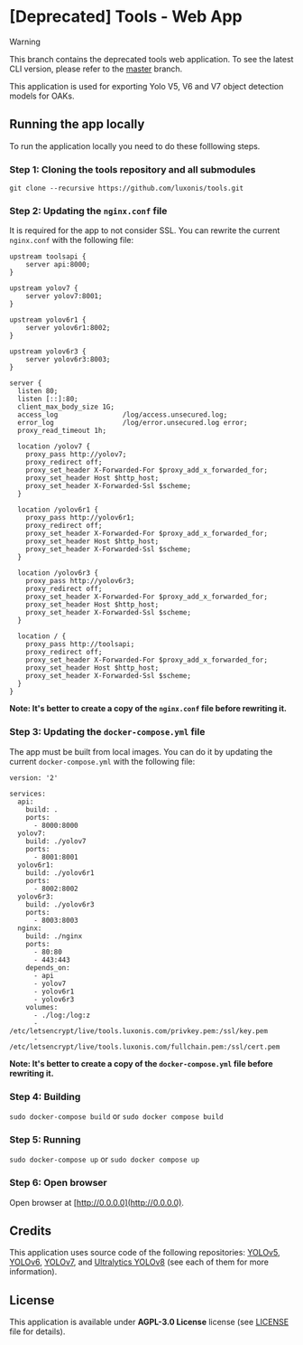# [Deprecated] Tools - Web App

> [!WARNING]  
> This branch contains the deprecated tools web application. To see the latest CLI version, please refer to the [master](https://github.com/luxonis/tools/tree/main) branch.

This application is used for exporting Yolo V5, V6 and V7 object detection models for OAKs.

## Running the app locally
To run the application locally you need to do these folllowing steps.
### Step 1: Cloning the tools repository and all submodules
```
git clone --recursive https://github.com/luxonis/tools.git
```

### Step 2: Updating the `nginx.conf` file
It is required for the app to not consider SSL. You can rewrite the current `nginx.conf` with the following file: 
```
upstream toolsapi {
    server api:8000;
}

upstream yolov7 {
    server yolov7:8001;
}

upstream yolov6r1 {
    server yolov6r1:8002;
}

upstream yolov6r3 {
    server yolov6r3:8003;
}

server {
  listen 80;
  listen [::]:80;
  client_max_body_size 1G;
  access_log                /log/access.unsecured.log;
  error_log                 /log/error.unsecured.log error;
  proxy_read_timeout 1h;

  location /yolov7 {
    proxy_pass http://yolov7;
    proxy_redirect off;
    proxy_set_header X-Forwarded-For $proxy_add_x_forwarded_for;
    proxy_set_header Host $http_host;
    proxy_set_header X-Forwarded-Ssl $scheme; 
  }

  location /yolov6r1 {
    proxy_pass http://yolov6r1;
    proxy_redirect off;
    proxy_set_header X-Forwarded-For $proxy_add_x_forwarded_for;
    proxy_set_header Host $http_host;
    proxy_set_header X-Forwarded-Ssl $scheme; 
  }

  location /yolov6r3 {
    proxy_pass http://yolov6r3;
    proxy_redirect off;
    proxy_set_header X-Forwarded-For $proxy_add_x_forwarded_for;
    proxy_set_header Host $http_host;
    proxy_set_header X-Forwarded-Ssl $scheme; 
  }

  location / {
    proxy_pass http://toolsapi;
    proxy_redirect off;
    proxy_set_header X-Forwarded-For $proxy_add_x_forwarded_for;
    proxy_set_header Host $http_host;
    proxy_set_header X-Forwarded-Ssl $scheme;
  }
}
```

**Note: It's better to create a copy of the `nginx.conf` file before rewriting it.**

### Step 3: Updating the `docker-compose.yml` file
The app must be built from local images. You can do it by updating the current `docker-compose.yml` with the following file:
```
version: '2'

services:
  api:
    build: .
    ports:
      - 8000:8000
  yolov7:
    build: ./yolov7
    ports:
      - 8001:8001
  yolov6r1:
    build: ./yolov6r1
    ports:
      - 8002:8002
  yolov6r3:
    build: ./yolov6r3
    ports:
      - 8003:8003
  nginx:
    build: ./nginx
    ports:
      - 80:80
      - 443:443
    depends_on:
      - api
      - yolov7
      - yolov6r1
      - yolov6r3
    volumes:
      - ./log:/log:z
      - /etc/letsencrypt/live/tools.luxonis.com/privkey.pem:/ssl/key.pem
      - /etc/letsencrypt/live/tools.luxonis.com/fullchain.pem:/ssl/cert.pem
```

**Note: It's better to create a copy of the `docker-compose.yml` file before rewriting it.**

### Step 4: Building
```sudo docker-compose build```
or
```sudo docker compose build```

### Step 5: Running
```sudo docker-compose up```
or
```sudo docker compose up```

### Step 6: Open browser
Open browser at [http://0.0.0.0](http://0.0.0.0).

## Credits

This application uses source code of the following repositories: [YOLOv5](https://github.com/ultralytics/yolov5), [YOLOv6](https://github.com/meituan/YOLOv6), [YOLOv7](https://github.com/WongKinYiu/yolov7), and [Ultralytics YOLOv8](https://github.com/ultralytics/ultralytics) (see each of them for more information).

## License

This application is available under **AGPL-3.0 License** license (see [LICENSE](https://github.com/luxonis/tools/blob/master/LICENSE) file for details).
